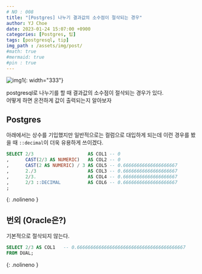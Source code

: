 ```yaml
---
# NO : 008
title: "[Postgres] 나누기 결과값의 소수점이 절삭되는 경우"
author: YJ Choe
date: 2023-01-24 15:07:00 +0900
categories: [Postgres, 팁]
tags: [postgresql, tip]
img_path : /assets/img/post/
#math: true
#mermaid: true
#pin : true
---
```

![img1](008_01.png){: width="333"}


postgresql로 나누기를 할 때 결과값의 소수점이 절삭되는 경우가 있다.  
어떻게 하면 온전하게 값이 출력되는지 알아보자 

## Postgres

아래에서는 상수를 기입했지만 일반적으로는 컬럼으로 대입하게 되는데 이런 경우를 봤을 때 `::decimal`이 더욱 유용하게 쓰이겠다.
```sql
SELECT 2/3                    AS COL1 -- 0
,      CAST(2/3 AS NUMERIC)   AS COL2 -- 0
,      CAST(2 AS NUMERIC) / 3 AS COL5 -- 0.66666666666666666667
,      2./3                   AS COL3 -- 0.66666666666666666667
,      2/3.                   AS COL4 -- 0.66666666666666666667
,      2/3 ::DECIMAL          AS COL6 -- 0.66666666666666666667
;
```
{: .nolineno }


## 번외 (Oracle은?)

기본적으로 절삭되지 않는다.
```sql
SELECT 2/3 AS COL1   -- 0.6666666666666666666666666666666666666667
FROM DUAL;
```
{: .nolineno }
